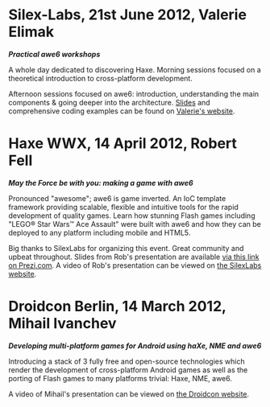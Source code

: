 # Silex-Labs, 21st June 2012, Valerie Elimak #
**_Practical awe6 workshops_**

A whole day dedicated to discovering Haxe.  Morning sessions focused on a theoretical introduction to cross-platform development.

Afternoon sessions focused on awe6: introduction, understanding the main components & going deeper into the architecture.  [Slides](https://docs.google.com/presentation/d/16HxI4Wkdd8jwiEK5vwUv_E8J5cOqySka5B2Jeo8XAbA/edit?usp=sharing) and comprehensive coding examples can be found on [Valerie's website](http://workshops.elimak.com/awe6june12/).

# Haxe WWX, 14 April 2012, Robert Fell #
**_May the Force be with you: making a game with awe6_**

Pronounced "awesome"; awe6 is game inverted. An IoC template framework providing scalable, flexible and intuitive tools for the rapid development of quality games. Learn how stunning Flash games including "LEGO® Star Wars™ Ace Assault" were built with awe6 and how they can be deployed to any platform including mobile and HTML5.

Big thanks to SilexLabs for organizing this event.  Great community and upbeat throughout.  Slides from Rob's presentation are available [via this link on Prezi.com](http://prezi.com/yzvwdmevm9_c/_tagpub-may-the-force-be-with-you-making-a-game-with-awe6/?auth_key=8eadceff59596f8a8b289c119c02fa3dc670c4b9).  A video of Rob's presentation can be viewed on [the SilexLabs website](http://www.silexlabs.org/132111/the-blog/may-the-force-be-with-you-making-a-game-with-awe6/).

# Droidcon Berlin, 14 March 2012, Mihail Ivanchev #
**_Developing multi-platform games for Android using haXe, NME and awe6_**

Introducing a stack of 3 fully free and open-source technologies which render the development of cross-platform Android games as well as the porting of Flash games to many platforms trivial: Haxe, NME, awe6.

A video of Mihail's presentation can be viewed on  [the Droidcon website](http://de.droidcon.com/session/developing-multi-platform-games-android-using-haxe-nme-and-awe6).
